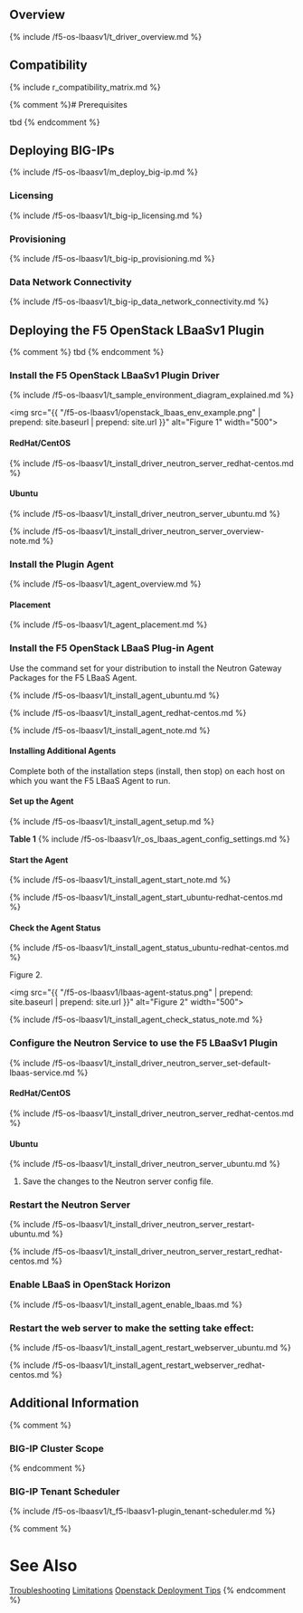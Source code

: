 ## Overview

{% include /f5-os-lbaasv1/t_driver_overview.md %}

## Compatibility

{% include r_compatibility_matrix.md %}

{% comment %}# Prerequisites

 tbd {% endcomment %}

## Deploying BIG-IPs

{% include /f5-os-lbaasv1/m_deploy_big-ip.md %}

### Licensing

{% include /f5-os-lbaasv1/t_big-ip_licensing.md %}

### Provisioning

{% include /f5-os-lbaasv1/t_big-ip_provisioning.md %}

### Data Network Connectivity

{% include /f5-os-lbaasv1/t_big-ip_data_network_connectivity.md %}

## Deploying the F5 OpenStack LBaaSv1 Plugin

{% comment %} tbd {% endcomment %}

### Install the F5 OpenStack LBaaSv1 Plugin Driver

{% include /f5-os-lbaasv1/t_sample_environment_diagram_explained.md %}

<img src="{{ "/f5-os-lbaasv1/openstack_lbaas_env_example.png" | prepend: site.baseurl | prepend: site.url }}" alt="Figure 1" width="500">

#### RedHat/CentOS

{% include /f5-os-lbaasv1/t_install_driver_neutron_server_redhat-centos.md %}

#### Ubuntu

{% include /f5-os-lbaasv1/t_install_driver_neutron_server_ubuntu.md %}

{% include /f5-os-lbaasv1/t_install_driver_neutron_server_overview-note.md %}

### Install the Plugin Agent

{% include /f5-os-lbaasv1/t_agent_overview.md %}

#### Placement

{% include /f5-os-lbaasv1/t_agent_placement.md %}

### Install the F5 OpenStack LBaaS Plug-in Agent

Use the command set for your distribution to install the Neutron Gateway Packages for the F5 LBaaS Agent.

{% include /f5-os-lbaasv1/t_install_agent_ubuntu.md %}

{% include /f5-os-lbaasv1/t_install_agent_redhat-centos.md %}

{% include /f5-os-lbaasv1/t_install_agent_note.md %}

#### Installing Additional Agents

Complete both of the installation steps \(install, then stop\) on each host on which you want the F5 LBaaS Agent to run.

#### Set up the Agent

{% include /f5-os-lbaasv1/t_install_agent_setup.md %}

**Table 1**
{% include /f5-os-lbaasv1/r_os_lbaas_agent_config_settings.md %}

#### Start the Agent

{% include /f5-os-lbaasv1/t_install_agent_start_note.md %}

{% include /f5-os-lbaasv1/t_install_agent_start_ubuntu-redhat-centos.md %}

#### Check the Agent Status

{% include /f5-os-lbaasv1/t_install_agent_status_ubuntu-redhat-centos.md %}

Figure 2. 

<img src="{{ "/f5-os-lbaasv1/lbaas-agent-status.png" | prepend: site.baseurl | prepend: site.url }}" alt="Figure 2" width="500">

{% include /f5-os-lbaasv1/t_install_agent_check_status_note.md %}

### Configure the Neutron Service to use the F5 LBaaSv1 Plugin

{% include /f5-os-lbaasv1/t_install_driver_neutron_server_set-default-lbaas-service.md %}

#### RedHat/CentOS

{% include /f5-os-lbaasv1/t_install_driver_neutron_server_redhat-centos.md %}

#### Ubuntu

{% include /f5-os-lbaasv1/t_install_driver_neutron_server_ubuntu.md %}

1. Save the changes to the Neutron server config file.

### Restart the Neutron Server

{% include /f5-os-lbaasv1/t_install_driver_neutron_server_restart-ubuntu.md %}

{% include /f5-os-lbaasv1/t_install_driver_neutron_server_restart_redhat-centos.md %}

### Enable LBaaS in OpenStack Horizon

{% include /f5-os-lbaasv1/t_install_agent_enable_lbaas.md %}

### Restart the web server to make the setting take effect:

{% include /f5-os-lbaasv1/t_install_agent_restart_webserver_ubuntu.md %}

{% include /f5-os-lbaasv1/t_install_agent_restart_webserver_redhat-centos.md %}

## Additional Information
{% comment %}
### BIG-IP Cluster Scope
{% endcomment %}

### BIG-IP Tenant Scheduler 

{% include /f5-os-lbaasv1/t_f5-lbaasv1-plugin_tenant-scheduler.md %}

{% comment %}
# See Also 

[Troubleshooting](#)
[Limitations](#)
[Openstack Deployment Tips](#)
{% endcomment %}